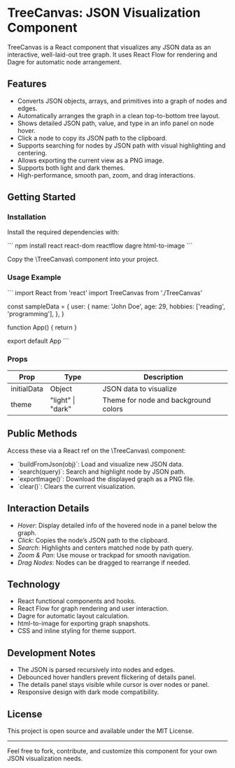 # TreeCanvas: JSON Visualization Component

TreeCanvas is a React component that visualizes any JSON data as an interactive, well-laid-out tree graph. It uses React Flow for rendering and Dagre for automatic node arrangement.

## Features

- Converts JSON objects, arrays, and primitives into a graph of nodes and edges.
- Automatically arranges the graph in a clean top-to-bottom tree layout.
- Shows detailed JSON path, value, and type in an info panel on node hover.
- Click a node to copy its JSON path to the clipboard.
- Supports searching for nodes by JSON path with visual highlighting and centering.
- Allows exporting the current view as a PNG image.
- Supports both light and dark themes.
- High-performance, smooth pan, zoom, and drag interactions.

## Getting Started

### Installation

Install the required dependencies with:

\```
npm install react react-dom reactflow dagre html-to-image
\```

Copy the \TreeCanvas\ component into your project.

### Usage Example

\```
import React from 'react'
import TreeCanvas from './TreeCanvas'

const sampleData = {
  user: {
    name: 'John Doe',
    age: 29,
    hobbies: ['reading', 'programming'],
  },
}

function App() {
  return <TreeCanvas initialData={sampleData} theme="light" />
}

export default App
\```

### Props

| Prop        | Type       | Description                      |
| ----------- | ---------- | -------------------------------|
| initialData | Object     | JSON data to visualize          |
| theme       | "light" \| "dark" | Theme for node and background colors |

## Public Methods

Access these via a React ref on the \TreeCanvas\ component:

- \`buildFromJson(obj)\`: Load and visualize new JSON data.
- \`search(query)\`: Search and highlight node by JSON path.
- \`exportImage()\`: Download the displayed graph as a PNG file.
- \`clear()\`: Clears the current visualization.

## Interaction Details

- *Hover*: Display detailed info of the hovered node in a panel below the graph.
- *Click*: Copies the node’s JSON path to the clipboard.
- *Search*: Highlights and centers matched node by path query.
- *Zoom & Pan*: Use mouse or trackpad for smooth navigation.
- *Drag Nodes*: Nodes can be dragged to rearrange if needed.

## Technology

- React functional components and hooks.
- React Flow for graph rendering and user interaction.
- Dagre for automatic layout calculation.
- html-to-image for exporting graph snapshots.
- CSS and inline styling for theme support.

## Development Notes

- The JSON is parsed recursively into nodes and edges.
- Debounced hover handlers prevent flickering of details panel.
- The details panel stays visible while cursor is over nodes or panel.
- Responsive design with dark mode compatibility.

## License

This project is open source and available under the MIT License.

---

Feel free to fork, contribute, and customize this component for your own JSON visualization needs.
